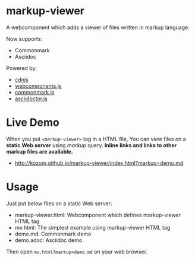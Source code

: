 
markup-viewer
========

A webcomponent which adds a viewer of files written in markup language.

Now supports:

*   Commonmark
*   Asciidoc

Powered by:

*   [cdnjs](https://github.com/asciidoctor/asciidoctor.js)
*   [webcomponents.js](https://github.com/webcomponents/webcomponentsjs)
*   [commonmark.js](https://github.com/jgm/CommonMark)
*   [asciidoctor.js](https://github.com/asciidoctor/asciidoctor.js)


Live Demo
========

When you put _`<markup-viewer>`_ tag in a HTML file,
You can view files on a **static Web server** using _markup_ query.
**Inline links and links to other markup files are available.**

*   <http://kozom.github.io/markup-viewer/index.html?markup=demo.md>


Usage
========

Just put below files on a static Web server:

*   markup-viewer.html: Webcomponent which defines markup-viewer HTML tag
*   mv.html:            The simplest example using markup-viewer HTML tag
*   demo.md:            Commonmark demo
*   demo.adoc:          Asciidoc demo

Then open `mv.html?markup=demo.md` on your web browser.
